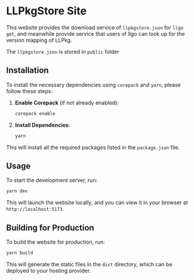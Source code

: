 # LLPkgStore Site

This website provides the download service of `llpkgstore.json` for `llgo get`, and meanwhile provide service that users of llgo can look up for the version mapping of LLPkg.

The `llpkgstore.json` is stored in `public` folder

## Installation

To install the necessary dependencies using `corepack` and `yarn`, please follow these steps:

1. **Enable Corepack** (if not already enabled):

    ```sh
    corepack enable
    ```

2. **Install Dependencies**:
    ```sh
    yarn
    ```

This will install all the required packages listed in the `package.json` file.

## Usage

To start the development server, run:

```sh
yarn dev
```

This will launch the website locally, and you can view it in your browser at `http://localhost:5173`.

## Building for Production

To build the website for production, run:

```sh
yarn build
```

This will generate the static files in the `dist` directory, which can be deployed to your hosting provider.
